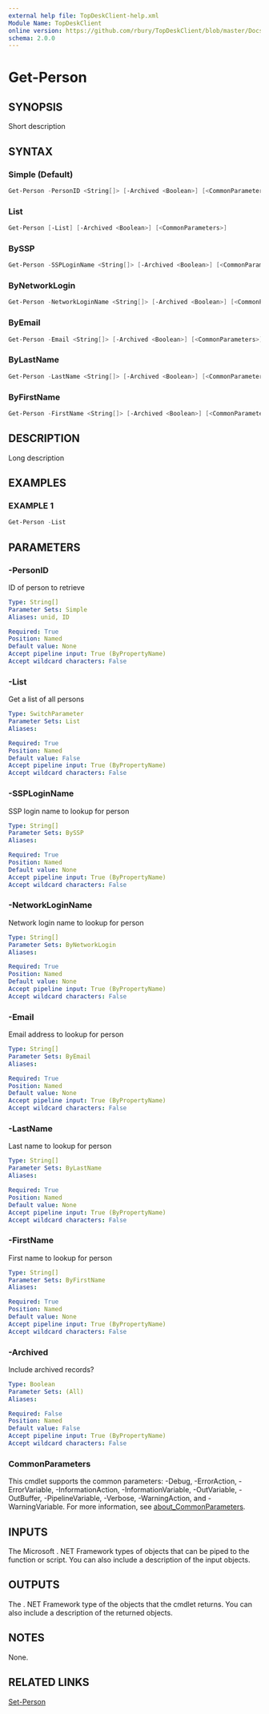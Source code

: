```yaml
---
external help file: TopDeskClient-help.xml
Module Name: TopDeskClient
online version: https://github.com/rbury/TopDeskClient/blob/master/Docs/Set-Person.md
schema: 2.0.0
---
```


# Get-Person

## SYNOPSIS

Short description

## SYNTAX

### Simple (Default)

``` Powershell
Get-Person -PersonID <String[]> [-Archived <Boolean>] [<CommonParameters>]
```

### List

``` Powershell
Get-Person [-List] [-Archived <Boolean>] [<CommonParameters>]
```

### BySSP

``` Powershell
Get-Person -SSPLoginName <String[]> [-Archived <Boolean>] [<CommonParameters>]
```

### ByNetworkLogin

``` Powershell
Get-Person -NetworkLoginName <String[]> [-Archived <Boolean>] [<CommonParameters>]
```

### ByEmail

``` Powershell
Get-Person -Email <String[]> [-Archived <Boolean>] [<CommonParameters>]
```

### ByLastName

``` Powershell
Get-Person -LastName <String[]> [-Archived <Boolean>] [<CommonParameters>]
```

### ByFirstName

``` Powershell
Get-Person -FirstName <String[]> [-Archived <Boolean>] [<CommonParameters>]
```

## DESCRIPTION

Long description

## EXAMPLES

### EXAMPLE 1

``` Powershell
Get-Person -List
```

## PARAMETERS

### -PersonID

ID of person to retrieve

``` yaml
Type: String[]
Parameter Sets: Simple
Aliases: unid, ID

Required: True
Position: Named
Default value: None
Accept pipeline input: True (ByPropertyName)
Accept wildcard characters: False
```

### -List

Get a list of all persons

``` yaml
Type: SwitchParameter
Parameter Sets: List
Aliases:

Required: True
Position: Named
Default value: False
Accept pipeline input: True (ByPropertyName)
Accept wildcard characters: False
```

### -SSPLoginName

SSP login name to lookup for person

``` yaml
Type: String[]
Parameter Sets: BySSP
Aliases:

Required: True
Position: Named
Default value: None
Accept pipeline input: True (ByPropertyName)
Accept wildcard characters: False
```

### -NetworkLoginName

Network login name to lookup for person

``` yaml
Type: String[]
Parameter Sets: ByNetworkLogin
Aliases:

Required: True
Position: Named
Default value: None
Accept pipeline input: True (ByPropertyName)
Accept wildcard characters: False
```

### -Email

Email address to lookup for person

``` yaml
Type: String[]
Parameter Sets: ByEmail
Aliases:

Required: True
Position: Named
Default value: None
Accept pipeline input: True (ByPropertyName)
Accept wildcard characters: False
```

### -LastName

Last name to lookup for person

``` yaml
Type: String[]
Parameter Sets: ByLastName
Aliases:

Required: True
Position: Named
Default value: None
Accept pipeline input: True (ByPropertyName)
Accept wildcard characters: False
```

### -FirstName

First name to lookup for person

``` yaml
Type: String[]
Parameter Sets: ByFirstName
Aliases:

Required: True
Position: Named
Default value: None
Accept pipeline input: True (ByPropertyName)
Accept wildcard characters: False
```

### -Archived

Include archived records?

``` yaml
Type: Boolean
Parameter Sets: (All)
Aliases:

Required: False
Position: Named
Default value: False
Accept pipeline input: True (ByPropertyName)
Accept wildcard characters: False
```

### CommonParameters

This cmdlet supports the common parameters: -Debug, -ErrorAction, -ErrorVariable, -InformationAction, -InformationVariable, -OutVariable, -OutBuffer, -PipelineVariable, -Verbose, -WarningAction, and -WarningVariable. For more information, see [about_CommonParameters](http://go.microsoft.com/fwlink/?LinkID=113216).

## INPUTS

The Microsoft . NET Framework types of objects that can be piped to the function or script.
You can also include a description of the input objects.

## OUTPUTS

The . NET Framework type of the objects that the cmdlet returns.
You can also include a description of the returned objects.

## NOTES

None.

## RELATED LINKS

[Set-Person](https://github.com/rbury/TopDeskClient/blob/master/Docs/Set-Person.md)

